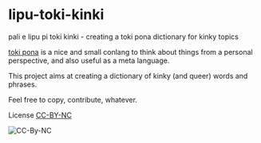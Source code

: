 # lipu-toki-kinki
pali e lipu pi toki kinki - creating a toki pona dictionary for kinky topics

[toki pona]() is a nice and small conlang to think about things from a personal perspective, and also useful as a meta language.

This project aims at creating a dictionary of kinky (and queer) words and phrases.

Feel free to copy, contribute, whatever.

License [CC-BY-NC](https://creativecommons.org/licenses/by-nc/4.0/)

![CC-By-NC](https://i.creativecommons.org/l/by-nc/4.0/88x31.png)
